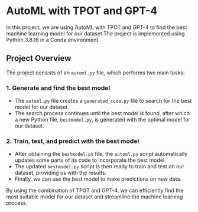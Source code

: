 # AutoML with TPOT and GPT-4

In this project, we are using AutoML with TPOT and GPT-4 to find the best machine learning model for our dataset.The project is implemented using Python 3.8.16 in a Conda environment.

## Project Overview

The project consists of an `automl.py` file, which performs two main tasks:

### 1. Generate and find the best model

- The `automl.py` file creates a `generated_code.py` file to search for the best model for our dataset.
- The search process continues until the best model is found, after which a new Python file, `bestmodel.py`, is generated with the optimal model for our dataset.

### 2. Train, test, and predict with the best model

- After obtaining the `bestmodel.py` file, the `automl.py` script automatically updates some parts of its code to incorporate the best model.
- The updated `bestmodel.py` script is then ready to train and test on our dataset, providing us with the results.
- Finally, we can use the best model to make predictions on new data.

By using the combination of TPOT and GPT-4, we can efficiently find the most suitable model for our dataset and streamline the machine learning process.
